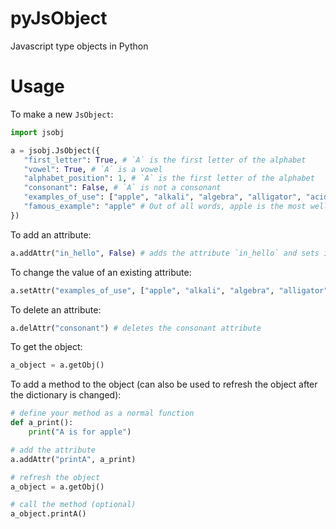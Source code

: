 # pyJsObject
 Javascript type objects in Python

# Usage
 To make a new `JsObject`:
 ```python
 import jsobj

 a = jsobj.JsObject({
    "first_letter": True, # `A` is the first letter of the alphabet
    "vowel": True, # `A` is a vowel
    "alphabet_position": 1, # `A` is the first letter of the alphabet
    "consonant": False, # `A` is not a consonant
    "examples_of_use": ["apple", "alkali", "algebra", "alligator", "acid"] # `A` is used in all these words
    "famous_example": "apple" # Out of all words, apple is the most well known that starts with `A`
})
 ```

 To add an attribute:
 ```python
 a.addAttr("in_hello", False) # adds the attribute `in_hello` and sets it to boolean `False`
 ```

 To change the value of an existing attribute:
 ```python
 a.setAttr("examples_of_use", ["apple", "alkali", "algebra", "alligator", "acid", "all"]) # changes the list of examples
 ```

 To delete an attribute:
 ```python
 a.delAttr("consonant") # deletes the consonant attribute
 ```

 To get the object:
 ```python
 a_object = a.getObj()
 ```

 To add a method to the object (can also be used to refresh the object after the dictionary is changed):
 ```python
 # define your method as a normal function
 def a_print():
     print("A is for apple")

 # add the attribute
 a.addAttr("printA", a_print)

 # refresh the object
 a_object = a.getObj()

 # call the method (optional)
 a_object.printA()
 ```

